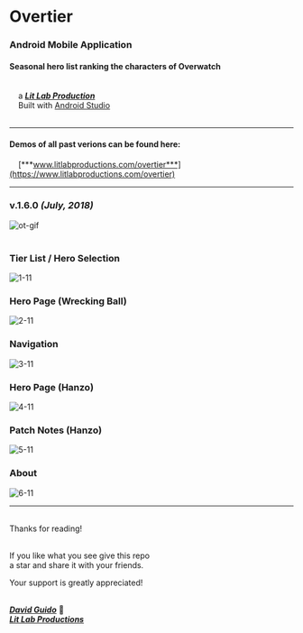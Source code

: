 # Overtier

### Android Mobile Application
#### Seasonal hero list ranking the characters of Overwatch

<br/>&nbsp;&nbsp;&nbsp;&nbsp;a [***Lit Lab Production***](https://www.litlabproductions.com)<br/>
&nbsp;&nbsp;&nbsp;&nbsp;Built with [Android Studio](https://developer.android.com/studio/) <br><br>
***
#### Demos of all past verions can be found here:

&nbsp;&nbsp;&nbsp;&nbsp;[***www.litlabproductions.com/overtier***](https://www.litlabproductions.com/overtier)

***

### v.1.6.0 ***(July, 2018)***

![ot-gif](https://user-images.githubusercontent.com/34845402/131566644-22207a95-239d-461d-9a72-4e17a889a3dc.gif)
<br>
<br>
### Tier List / Hero Selection

![1-11](https://user-images.githubusercontent.com/34845402/131565439-e4358985-8be4-4a0d-98b1-b8ad1eae8ac6.png)
<br>

### Hero Page (Wrecking Ball)

![2-11](https://user-images.githubusercontent.com/34845402/131565442-ed3b771b-6446-4ce9-b488-981d912fd8b1.png)
<br>

### Navigation

![3-11](https://user-images.githubusercontent.com/34845402/131565445-5fdd1223-7256-43d6-a99d-a89b79ecb109.png)
<br>


### Hero Page (Hanzo)

![4-11](https://user-images.githubusercontent.com/34845402/131565448-2314ed4d-88af-49cd-b2c4-262326d5cb57.png)
<br>


### Patch Notes (Hanzo)

![5-11](https://user-images.githubusercontent.com/34845402/131565450-435c8ed2-706e-41dd-a6a0-722f7dbed934.png)
<br>


### About

![6-11](https://user-images.githubusercontent.com/34845402/131565451-4ede20f1-8ddf-4dbe-a0c7-db9c44a1880b.png)
<br>


***

<br/>
Thanks for reading!<br/><br/>
 
If you like what you see give this repo  
a star and share it with your friends.

Your support is greatly appreciated!<br/><br/>


[***David Guido***](https://www.litlabproductions.com/resume-view) :rocket:  
[***Lit Lab Productions***](https://www.litlabproductions.com)
<br/><br/>
